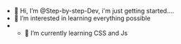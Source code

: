 - 👋 Hi, I’m @Step-by-step-Dev, i'm just getting started....
- 👀 I’m interested in learning everything possible
- - 🌱 I’m currently learning CSS and Js

<!---
Step-by-step-Dev/Step-by-step-Dev is a ✨ special ✨ repository because its `README.md` (this file) appears on your GitHub profile.
You can click the Preview link to take a look at your changes.
--->
